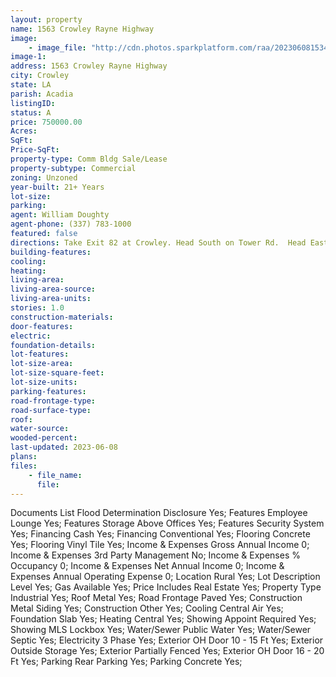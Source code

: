 ```yaml
---
layout: property
name: 1563 Crowley Rayne Highway  
image:
    - image_file: "http://cdn.photos.sparkplatform.com/raa/20230608153457196049000000.jpg"
image-1:
address: 1563 Crowley Rayne Highway 
city: Crowley
state: LA
parish: Acadia
listingID: 
status: A
price: 750000.00
Acres: 
SqFt: 
Price-SqFt: 
property-type: Comm Bldg Sale/Lease
property-subtype: Commercial
zoning: Unzoned
year-built: 21+ Years
lot-size: 
parking: 
agent: William Doughty
agent-phone: (337) 783-1000
featured: false
directions: Take Exit 82 at Crowley. Head South on Tower Rd.  Head East on Hwy 90. Property is set off of Highway.
building-features: 
cooling: 
heating: 
living-area: 
living-area-source: 
living-area-units: 
stories: 1.0
construction-materials: 
door-features: 
electric: 
foundation-details: 
lot-features: 
lot-size-area: 
lot-size-square-feet: 
lot-size-units: 
parking-features: 
road-frontage-type: 
road-surface-type: 
roof: 
water-source: 
wooded-percent: 
last-updated: 2023-06-08
plans: 
files:
    - file_name:
      file:
---
```

Documents List	Flood Determination Disclosure	Yes;
Features	Employee Lounge	Yes;
Features	Storage Above Offices	Yes;
Features	Security System	Yes;
Financing	Cash	Yes;
Financing	Conventional	Yes;
Flooring	Concrete	Yes;
Flooring	Vinyl Tile	Yes;
Income & Expenses	Gross Annual Income	0;
Income & Expenses	3rd Party Management	No;
Income & Expenses	% Occupancy	0;
Income & Expenses	Net Annual Income	0;
Income & Expenses	Annual Operating Expense	0;
Location	Rural	Yes;
Lot Description	Level	Yes;
Gas	Available	Yes;
Price Includes	Real Estate	Yes;
Property Type	Industrial	Yes;
Roof	Metal	Yes;
Road Frontage	Paved	Yes;
Construction	Metal Siding	Yes;
Construction	Other	Yes;
Cooling	Central Air	Yes;
Foundation	Slab	Yes;
Heating	Central	Yes;
Showing	Appoint Required	Yes;
Showing	MLS Lockbox	Yes;
Water/Sewer	Public Water	Yes;
Water/Sewer	Septic	Yes;
Electricity	3 Phase	Yes;
Exterior	OH Door 10 - 15 Ft	Yes;
Exterior	Outside Storage	Yes;
Exterior	Partially Fenced	Yes;
Exterior	OH Door 16 - 20 Ft	Yes;
Parking	Rear Parking	Yes;
Parking	Concrete	Yes;

